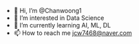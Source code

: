- 👋 Hi, I’m @Chanwoong1
- 👀 I’m interested in Data Science
- 🌱 I’m currently learning AI, ML, DL
- 📫 How to reach me jcw7468@naver.com

<!---
Chanwoong1/Chanwoong1 is a ✨ special ✨ repository because its `README.md` (this file) appears on your GitHub profile.
You can click the Preview link to take a look at your changes.
- 💞️ I’m looking to collaborate on ...
--->
